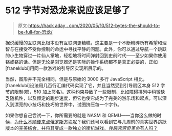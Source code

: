 # 512 字节对恐龙来说应该足够了

> 原文:[https://hack aday . com/2020/05/10/512-bytes-the-should-to-be-full-for-恐龙/](https://hackaday.com/2020/05/10/512-bytes-ought-to-be-enough-for-dinosaurs/)

据说缓慢的互联网比根本没有互联网更糟糕，这主要是一个不断粉碎所有希望和理智与在接受不受你控制的命运中寻找平静的问题。此外，你可以通过导航一个跳跃的小生物穿过一片仙人掌地，轻松地将时间弹射回到史前时代——至少如果你使用铬或铬的话。但是无论是浏览器还是实际的操作系统都不是真正必要的，正如[franeklubi]用同一款游戏的引导区实现所展示的。

当然，图形并不完全相同，但是与原始的 3000 多行 JavaScript 相比，[franeklubi]设法用几百行汇编代码实现了它，并且当然受到引导扇区本身 512 字节的限制(嗯，510 加上签名)。这种约束导致了一些限制，比如障碍排列中稍微缺乏随机性，以及恒定的跑步速度，但它也使它成为了完美的游乐场和起点，可以深入到漂亮的小技巧和技巧的世界中，试图挤压每一个字节。

如果你想自己尝试一下，你所需要的就是 NASM 和 QEMU——当你这么做的时候，[为什么不顺便来点俄罗斯方块呢](https://hackaday.com/2016/10/06/tetris-in-446-bytes/)？我们还可以看到它与几周前的真实世界跳跃版本的[完美结合，并将其变成一款独立的街机游戏。*弹跳克劳奇革命*有人吗？](https://hackaday.com/2020/04/06/offline-dinosaur-jumping-becomes-a-real-workout/)